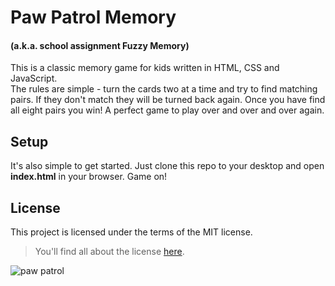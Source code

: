 # Paw Patrol Memory
#### (a.k.a. school assignment Fuzzy Memory)

This is a classic memory game for kids written in HTML, CSS and JavaScript.   
The rules are simple - turn the cards two at a time and try to find matching pairs. If they don't match they will be turned back again. Once you have find all eight pairs you win! A perfect game to play over and over and over again.

## Setup
It's also simple to get started. Just clone this repo to your desktop and open **index.html** in your browser. Game on!

## License
This project is licensed under the terms of the MIT license.
>You'll find all about the license [here](https://github.com/marieeriksson/memory_game/blob/master/LICENSE).

![paw patrol](http://pawpatrol.com/img/interstitial/pups.png)
